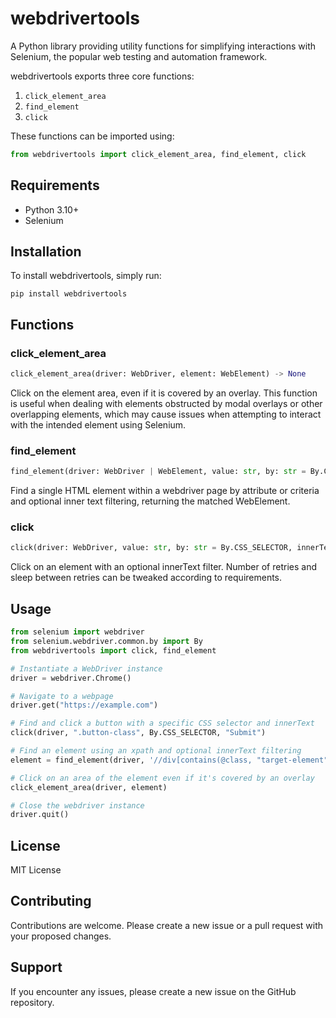 # webdrivertools

A Python library providing utility functions for simplifying interactions with Selenium, the popular web testing and automation framework.

webdrivertools exports three core functions:

1. `click_element_area`
2. `find_element`
3. `click`

These functions can be imported using:

```python
from webdrivertools import click_element_area, find_element, click
```

## Requirements

- Python 3.10+
- Selenium

## Installation

To install webdrivertools, simply run:

```shell
pip install webdrivertools
```

## Functions

### click_element_area

```python
click_element_area(driver: WebDriver, element: WebElement) -> None
```

Click on the element area, even if it is covered by an overlay. This function is useful when dealing with elements obstructed by modal overlays or other overlapping elements, which may cause issues when attempting to interact with the intended element using Selenium.

### find_element

```python
find_element(driver: WebDriver | WebElement, value: str, by: str = By.CSS_SELECTOR, innerText: str | None = None) -> WebElement
```

Find a single HTML element within a webdriver page by attribute or criteria and optional inner text filtering, returning the matched WebElement.

### click

```python
click(driver: WebDriver, value: str, by: str = By.CSS_SELECTOR, innerText: str | None = None, retries: int = 3, sleep_between_retries: float = 1) -> None
```

Click on an element with an optional innerText filter. Number of retries and sleep between retries can be tweaked according to requirements.

## Usage

```python
from selenium import webdriver
from selenium.webdriver.common.by import By
from webdrivertools import click, find_element

# Instantiate a WebDriver instance
driver = webdriver.Chrome()

# Navigate to a webpage
driver.get("https://example.com")

# Find and click a button with a specific CSS selector and innerText
click(driver, ".button-class", By.CSS_SELECTOR, "Submit")

# Find an element using an xpath and optional innerText filtering
element = find_element(driver, '//div[contains(@class, "target-element")]', By.XPATH, "Target Text")

# Click on an area of the element even if it's covered by an overlay
click_element_area(driver, element)

# Close the webdriver instance
driver.quit()
```

## License

MIT License

## Contributing

Contributions are welcome. Please create a new issue or a pull request with your proposed changes.

## Support

If you encounter any issues, please create a new issue on the GitHub repository.

